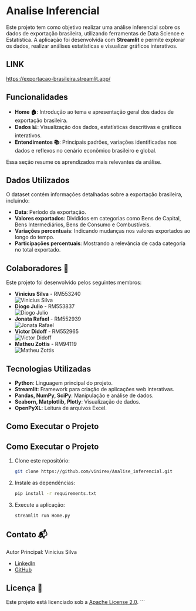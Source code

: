 # Analise Inferencial

Este projeto tem como objetivo realizar uma análise inferencial sobre os dados de exportação brasileira, utilizando ferramentas de Data Science e Estatística. A aplicação foi desenvolvida com **Streamlit** e permite explorar os dados, realizar análises estatísticas e visualizar gráficos interativos.

## LINK 
https://exportacao-brasileira.streamlit.app/

## Funcionalidades

- **Home 🏠**: Introdução ao tema e apresentação geral dos dados de exportação brasileira.  
- **Dados 📊**: Visualização dos dados, estatísticas descritivas e gráficos interativos.  
- **Entendimentos 📚**: Principais padrões, variações identificadas nos dados e reflexos no cenário econômico brasileiro e global.  

Essa seção resume os aprendizados mais relevantes da análise.

## Dados Utilizados

O dataset contém informações detalhadas sobre a exportação brasileira, incluindo:
- **Data**: Período da exportação.
- **Valores exportados**: Divididos em categorias como Bens de Capital, Bens Intermediários, Bens de Consumo e Combustíveis.
- **Variações percentuais**: Indicando mudanças nos valores exportados ao longo do tempo.
- **Participações percentuais**: Mostrando a relevância de cada categoria no total exportado.

## Colaboradores 🤝

Este projeto foi desenvolvido pelos seguintes membros:

- **Vinicius Silva** - RM553240  
    ![Vinicius Silva](img/vinicius.jpg)  
- **Diogo Julio** - RM553837  
    ![Diogo Julio](img/diogo.jpg)  
- **Jonata Rafael** - RM552939  
    ![Jonata Rafael](img/jonata.jpg)  
- **Victor Didoff** - RM552965  
    ![Victor Didoff](img/didoff.jpg)  
- **Matheu Zottis** - RM94119  
    ![Matheu Zottis](img/zottis.jpg)  

## Tecnologias Utilizadas

- **Python**: Linguagem principal do projeto.
- **Streamlit**: Framework para criação de aplicações web interativas.
- **Pandas, NumPy, SciPy**: Manipulação e análise de dados.
- **Seaborn, Matplotlib, Plotly**: Visualização de dados.
- **OpenPyXL**: Leitura de arquivos Excel.

## Como Executar o Projeto
## Como Executar o Projeto

1. Clone este repositório:
    ```bash
    git clone https://github.com/vinirex/Analise_inferencial.git
    ```
2. Instale as dependências:
    ```bash
    pip install -r requirements.txt
    ```
3. Execute a aplicação:
    ```bash
    streamlit run Home.py
    ```

## Contato 📬
Autor Principal: Vinicius Silva  
- [LinkedIn](https://www.linkedin.com/in/vinicius-silva)  
- [GitHub](https://github.com/vinirex)  

## Licença 📜
Este projeto está licenciado sob a [Apache License 2.0](https://www.apache.org/licenses/LICENSE-2.0). ```